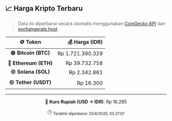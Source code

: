 

<!-- HARGA_KRIPTO -->
## 📈 Harga Kripto Terbaru

> Data ini diperbarui secara otomatis menggunakan [CoinGecko API](https://www.coingecko.com/) dan [exchangerate.host](https://exchangerate.host/)

<div align="center">

| 🪙 Token | 💰 Harga (IDR) |
|:------:|---------------:|
| 🟠 **Bitcoin (BTC)**   | Rp 1.721.390.329 |
| 🔵 **Ethereum (ETH)**  | Rp 39.732.758 |
| 🟣 **Solana (SOL)**    | Rp 2.342.861 |
| 🟢 **Tether (USDT)**   | Rp 16.300 |

---

💱 **Kurs Rupiah (USD → IDR)**: Rp 16.285

🕒 <sub>Terakhir diperbarui: 25/6/2025, 03.27.07</sub>

</div>
<!-- /HARGA_KRIPTO -->